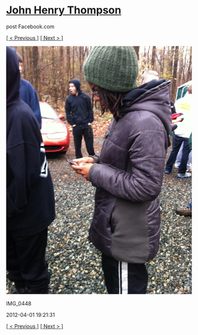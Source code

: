 # [John Henry Thompson](../README.md)
post Facebook.com

[[ < Previous ]](2012-04-01-16.md) [[ Next > ]](2012-04-01-18.md)

[![](../media/2012-04-01/Paintball-14th-B-day-IMG_0448.jpg)](../README.md)

IMG_0448

2012-04-01 19:21:31

[[ < Previous ]](2012-04-01-16.md) [[ Next > ]](2012-04-01-18.md)